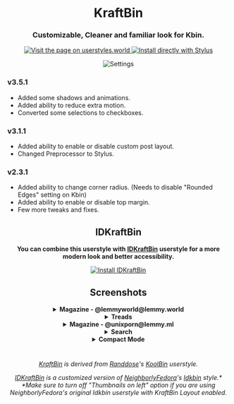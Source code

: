 <h1 align="center">
KraftBin
</h1>
<h3 align="center">
    Customizable, Cleaner and familiar look for Kbin.
</h3>
<p align="center">
    <a href="https://userstyles.world/style/11353/kraftbin">
    <img alt="Visit the page on userstyles.world" src="https://img.shields.io/badge/Visit%20the%20page%20on-userstyles.world-00adad.svg"/>
  </a>
  <a href="https://userstyles.world/api/style/11353.user.css">
    <img alt="Install directly with Stylus" src="https://img.shields.io/badge/Install%20directly%20with-Stylus-00adad.svg"/>
  </a>

<p align="center">

<img src="https://github.com/ThakshilaDamsak/KraftBin/assets/95128171/4cfe07cc-de52-4ec3-a69f-1dbaf426715e" alt="Settings" />
 </p>

### v3.5.1
- Added some shadows and animations.
- Added ability to reduce extra motion.
- Converted some selections to checkboxes.

### v3.1.1
- Added ability to enable or disable custom post layout.
- Changed Preprocessor to Stylus.

### v2.3.1
- Added ability to change corner radius. (Needs to disable "Rounded Edges" setting on Kbin)
- Added ability to enable or disable top margin.
- Few more tweaks and fixes.

<h2 align="center">
IDKraftBin
</h2>
 
<p align="center">
<b>You can combine this userstyle with <a href="https://github.com/ThakshilaDamsak/IDKraftBin/#readme">IDKraftBin</a> userstyle for a more modern look and better accessibility.</b>
  <br>
</p>
<p align="center">

<a href="https://github.com/ThakshilaDamsak/IDKraftBin/#readme">
    <img alt="Install IDKraftBin" src="https://img.shields.io/badge/Install-IDKraftBin-00adad.svg"/>
  </a>
  </p>

<h2 align="center">
Screenshots
</h2>

<details>
  <summary align="center"><b>Magazine - @lemmyworld@lemmy.world</b></summary>
    
![Screenshot 2023-08-06 at 17-50-27 lemmyworld - kbin social](https://github.com/ThakshilaDamsak/KraftBin/assets/95128171/69a3a4c6-48b5-4027-b343-1548d59528e2)

</details>
    
<details>
  <summary align="center"><b>Treads</b></summary>
    
![Screenshot 2023-08-06 at 17-39-45 kbin social - Explore Fediverse](https://github.com/ThakshilaDamsak/KraftBin/assets/95128171/4f3f3920-44a4-4862-ae8c-6fe03f39c188)

</details>

<details>
      <summary align="center"><b>Magazine - @unixporn@lemmy.ml</b></summary>

![Screenshot 2023-08-06 at 17-42-25 unixporn - kbin social](https://github.com/ThakshilaDamsak/KraftBin/assets/95128171/33db18d8-6ae0-44e8-b441-131d547eb324)

</details>

<details>
      <summary align="center"><b>Search</b></summary>

![Screenshot 2023-08-06 at 17-52-00 Search - kbin social](https://github.com/ThakshilaDamsak/KraftBin/assets/95128171/9ae12be3-3bff-4857-bc2d-c765242dba9f)

</details>

<details>
      <summary align="center"><b>Compact Mode</b></summary>
    
![Screenshot_20230806_175317](https://github.com/ThakshilaDamsak/KraftBin/assets/95128171/b6177c5b-a215-4149-95ec-bf767a13582c)

</details>

#

<p align="center">
<i><a href="#kraftbin">KraftBin</a> is derived from <a href="https://userstyles.world/user/Randdose">Randdose</a>'s <a href="https://userstyles.world/style/10315/koolbin">KoolBin</a> userstyle.</i>
</p>

<p align="center">
<i><a href="#idkraftbin">IDKraftBin</a> is a customized version of <a href="https://userstyles.world/user/NeighborlyFedora">NeighborlyFedora</a>'s  <a href="https://userstyles.world/style/10478/idkbin">Idkbin</a> style.*</i>
    <br>
  <i>*Make sure to turn off "Thumbnails on left" option if you are using NeighborlyFedora's original Idkbin userstyle with KraftBin Layout enabled.</i>
</p>

